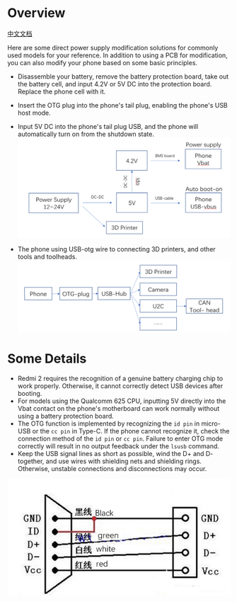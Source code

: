 # Overview
[中文文档](./README_CN.md)

Here are some direct power supply modification solutions for commonly used models for your reference. In addition to using a PCB for modification, you can also modify your phone based on some basic principles.

- Disassemble your battery, remove the battery protection board, take out the battery cell, and input 4.2V or 5V DC into the protection board. Replace the phone cell with it.
- Insert the OTG plug into the phone's tail plug, enabling the phone's USB host mode.
- Input 5V DC into the phone's tail plug USB, and the phone will automatically turn on from the shutdown state.
![power](./power.png)

- The phone using USB-otg wire to connecting 3D printers, and other tools and toolheads.
![connect](./connect.png)

# Some Details
- Redmi 2 requires the recognition of a genuine battery charging chip to work properly. Otherwise, it cannot correctly detect USB devices after booting.
- For models using the Qualcomm 625 CPU, inputting 5V directly into the Vbat contact on the phone's motherboard can work normally without using a battery protection board.
- The OTG function is implemented by recognizing the `id pin` in micro-USB or the `cc pin` in Type-C. If the phone cannot recognize it, check the connection method of the `id pin` or `cc pin`. Failure to enter OTG mode correctly will result in no output feedback under the `lsusb` command.
- Keep the USB signal lines as short as possible, wind the D+ and D- together, and use wires with shielding nets and shielding rings. Otherwise, unstable connections and disconnections may occur.

![otg](./otg.png)
